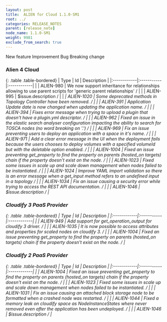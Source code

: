 ```yaml
---
layout: post
title:  ALIEN for Cloud 1.1.0-SM1
root: ../
categories: RELEASE_NOTES
parent: [release_note]
node_name: 1.1.0-SM1
weight: 9981
exclude_from_search: true
---
```





<i class="fa fa-plus text-success"></i> New feature <i class="fa fa-level-up text-primary"></i> Improvement  <i class="fa fa-bug text-danger"></i> Bug <i class="fa fa-exclamation-triangle text-warning"></i> Breaking change


### Alien 4 Cloud



  {: .table .table-bordered}
  | Type        | Id         | Description |
  |:------------|:-----------|:------------|
    |  <i class="fa fa-plus text-success"></i> | ALIEN-980 | We now support inheritance for relationships allowing to use parent scripts for 'generic parent relationships' /  |
    |  <i class="fa fa-plus text-success"></i> | ALIEN-995 | $issue.description /  |
      |  <i class="fa fa-exclamation-triangle text-warning">  <i class="fa fa-level-up text-primary"></i> | ALIEN-1020 | Some deprecated methods in Topology Controller have been removed. /  |
      |  <i class="fa fa-bug text-danger"></i> | ALIEN-391 | Application Update date is now changed when updating the application name. /  |
    |  <i class="fa fa-bug text-danger"></i> | ALIEN-394 | Fixes error message when trying to upload a plugin that doesn't have a plugin.yml descriptor. /  |
    |  <i class="fa fa-bug text-danger"></i> | ALIEN-962 | Fixed an issue in the elastic search analyser configuration impacting the ability to search for TOSCA nodes (no word breaking on  '.') /  |
    |  <i class="fa fa-bug text-danger"></i> | ALIEN-969 | Fix an issue preventing users to deploy an application with a space in it's name. /  |
    |  <i class="fa fa-bug text-danger"></i> | ALIEN-971 | Add a clear error message in the UI when the deployment fails because the users chooses to deploy volumes with a specified volumeId but with the deletable option enabled. /  |
    |  <i class="fa fa-bug text-danger"></i> | ALIEN-1004 | Fixed an issue preventing get_property to find the property on parents (hosted_on targets) chain if the property doesn't exist on the node. /  |
    |  <i class="fa fa-bug text-danger"></i> | ALIEN-1023 | Fixed some issues in scale up and scale down management when nodes failed to be instantiated. /  |
    |  <i class="fa fa-bug text-danger"></i> | ALIEN-1024 | Improve YAML import validation so there is an error message when a get_input method refers to an undefined input in a topology /  |
    |  <i class="fa fa-bug text-danger"></i> | ALIEN-1034 | Fix an issue causing a security error while trying to access the REST API documentation. /  |
    |  <i class="fa fa-bug text-danger"></i> | ALIEN-1046 | $issue.description /  |
  


### Cloudify 3 PaaS Provider



  {: .table .table-bordered}
  | Type        | Id         | Description |
  |:------------|:-----------|:------------|
    |  <i class="fa fa-plus text-success"></i> | ALIEN-949 | Add support for get_operation_output for cloudify 3 driver. /  |
    |  <i class="fa fa-plus text-success"></i> | ALIEN-1035 | It is now possible to access attributes and properties for scaled nodes on cloudify 3. /  |
        |  <i class="fa fa-bug text-danger"></i> | ALIEN-1004 | Fixed an issue preventing get_property to find the property on parents (hosted_on targets) chain if the property doesn't exist on the node. /  |
  


### Cloudify 2 PaaS Provider



  {: .table .table-bordered}
  | Type        | Id         | Description |
  |:------------|:-----------|:------------|
        |  <i class="fa fa-bug text-danger"></i> | ALIEN-1004 | Fixed an issue preventing get_property to find the property on parents (hosted_on targets) chain if the property doesn't exist on the node. /  |
    |  <i class="fa fa-bug text-danger"></i> | ALIEN-1023 | Fixed some issues in scale up and scale down management when nodes failed to be instantiated. /  |
    |  <i class="fa fa-bug text-danger"></i> | ALIEN-1031 | Fix an issue causing an attached block storage node to be formatted when a crashed node was restarted. /  |
    |  <i class="fa fa-bug text-danger"></i> | ALIEN-1044 | Fixed a memory leak on cloudify space as NodeInstanceStates where never removed even after the application has been undeployed. /  |
    |  <i class="fa fa-bug text-danger"></i> | ALIEN-1046 | $issue.description /  |
  

